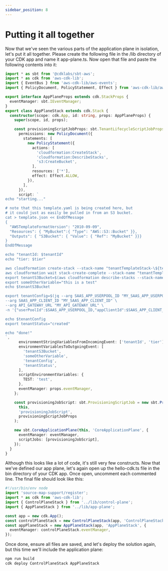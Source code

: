 ```yaml
---
sidebar_position: 8
---
```


# Putting it all together

Now that we've seen the various parts of the application plane in isolation, let's put it all together. Please create the following file in the /lib directory of your CDK app and name it app-plane.ts. Now open that file and paste the following contents into it:

```typescript
import * as sbt from '@cdklabs/sbt-aws';
import * as cdk from 'aws-cdk-lib';
import { EventBus } from 'aws-cdk-lib/aws-events';
import { PolicyDocument, PolicyStatement, Effect } from 'aws-cdk-lib/aws-iam';

export interface AppPlaneProps extends cdk.StackProps {
  eventManager: sbt.IEventManager;
}
export class AppPlaneStack extends cdk.Stack {
  constructor(scope: cdk.App, id: string, props: AppPlaneProps) {
    super(scope, id, props);

    const provisioningScriptJobProps: sbt.TenantLifecycleScriptJobProps = {
      permissions: new PolicyDocument({
        statements: [
          new PolicyStatement({
            actions: [
              'cloudformation:CreateStack',
              'cloudformation:DescribeStacks',
              's3:CreateBucket',
            ],
            resources: ['*'],
            effect: Effect.ALLOW,
          }),
        ],
      }),
      script: `
echo "starting..."

# note that this template.yaml is being created here, but
# it could just as easily be pulled in from an S3 bucket.
cat > template.json << EndOfMessage
{
  "AWSTemplateFormatVersion": "2010-09-09",
  "Resources": { "MyBucket":{ "Type": "AWS::S3::Bucket" }},
  "Outputs": { "S3Bucket": { "Value": { "Ref": "MyBucket" }}}
}
EndOfMessage

echo "tenantId: $tenantId"
echo "tier: $tier"

aws cloudformation create-stack --stack-name "tenantTemplateStack-\${tenantId}"  --template-body "file://template.json"
aws cloudformation wait stack-create-complete --stack-name "tenantTemplateStack-\${tenantId}"
export tenantS3Bucket=$(aws cloudformation describe-stacks --stack-name "tenantTemplateStack-\${tenantId}" | jq -r '.Stacks[0].Outputs[0].OutputValue')
export someOtherVariable="this is a test"
echo $tenantS3Bucket

export tenantConfig=$(jq --arg SAAS_APP_USERPOOL_ID "MY_SAAS_APP_USERPOOL_ID" \
--arg SAAS_APP_CLIENT_ID "MY_SAAS_APP_CLIENT_ID" \
--arg API_GATEWAY_URL "MY_API_GATEWAY_URL" \
-n '{"userPoolId":$SAAS_APP_USERPOOL_ID,"appClientId":$SAAS_APP_CLIENT_ID,"apiGatewayUrl":$API_GATEWAY_URL}')

echo $tenantConfig
export tenantStatus="created"

echo "done!"
`,
      environmentStringVariablesFromIncomingEvent: ['tenantId', 'tier'],
      environmentVariablesToOutgoingEvent: [
        'tenantS3Bucket',
        'someOtherVariable',
        'tenantConfig',
        'tenantStatus',
      ],
      scriptEnvironmentVariables: {
        TEST: 'test',
      },
      eventManager: props.eventManager,
    };

    const provisioningJobScript: sbt.ProvisioningScriptJob = new sbt.ProvisioningScriptJob(
      this,
      'provisioningJobScript',
      provisioningScriptJobProps
    );

    new sbt.CoreApplicationPlane(this, 'CoreApplicationPlane', {
      eventManager: eventManager,
      scriptJobs: [provisioningJobScript],
    });
  }
}
```

Although this looks like a lot of code, it's still very few constructs. Now that we've defined our app plane, let's again open up the hello-cdk.ts file in the bin directory of your CDK app. Once open, uncomment each commented line. The final file should look like this:

```typescript
#!/usr/bin/env node
import 'source-map-support/register';
import * as cdk from 'aws-cdk-lib';
import { ControlPlaneStack } from '../lib/control-plane';
import { AppPlaneStack } from '../lib/app-plane';

const app = new cdk.App();
const controlPlaneStack = new ControlPlaneStack(app, 'ControlPlaneStack');
const appPlaneStack = new AppPlaneStack(app, 'AppPlaneStack', {
  eventManager: controlPlaneStack.eventManager,
});
```

Once done, ensure all files are saved, and let's deploy the solution again, but this time we'll include the application plane:

```bash
npm run build
cdk deploy ControlPlaneStack AppPlaneStack
```
